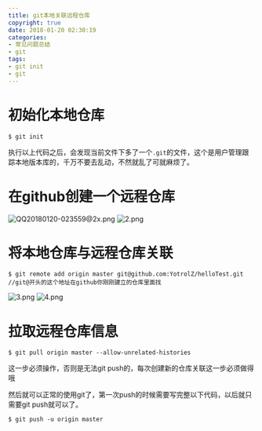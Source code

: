 ```yaml
---
title: git本地关联远程仓库
copyright: true
date: 2018-01-20 02:30:19
categories:
- 常见问题总结
- git
tags:
- git init
- git
---
```


# 初始化本地仓库
~~~
$ git init
~~~
执行以上代码之后，会发现当前文件下多了一个`.git`的文件，这个是用户管理跟踪本地版本库的，千万不要去乱动，不然就乱了可就麻烦了。

# 在github创建一个远程仓库
![QQ20180120-023559@2x.png](https://i.loli.net/2018/01/20/5a623aa9edfea.png)
![2.png](https://i.loli.net/2018/01/20/5a623b469e50a.png)

<!--more-->
# 将本地仓库与远程仓库关联
~~~
$ git remote add origin master git@github.com:YotrolZ/helloTest.git
//git@开头的这个地址在github你刚刚建立的仓库里面找
~~~
![3.png](https://i.loli.net/2018/01/20/5a623c499ad73.png)
![4.png](https://i.loli.net/2018/01/20/5a623c4990a56.png)

# 拉取远程仓库信息
~~~
$ git pull origin master --allow-unrelated-histories 
~~~
这一步必须操作，否则是无法git push的，每次创建新的仓库关联这一步必须做得哦

然后就可以正常的使用git了，第一次push的时候需要写完整以下代码，以后就只需要git 
push就可以了。

~~~
$ git push -u origin master
~~~


